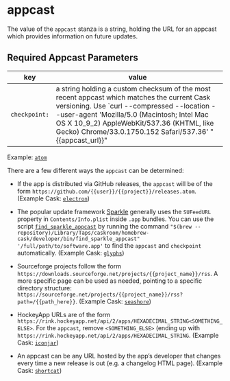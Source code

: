 # appcast

The value of the `appcast` stanza is a string, holding the URL for an appcast which provides information on future updates.

## Required Appcast Parameters

| key           | value       |
| ------------- | ----------- |
| `checkpoint:` | a string holding a custom checksum of the most recent appcast which matches the current Cask versioning. Use `curl --compressed --location --user-agent 'Mozilla/5.0 (Macintosh; Intel Mac OS X 10_9_2) AppleWebKit/537.36 (KHTML, like Gecko) Chrome/33.0.1750.152 Safari/537.36' "{{appcast_url}}" | /usr/bin/sed 's|<pubDate>[^<]*</pubDate>||g' | shasum --algorithm 256` to calculate it.

Example: [`atom`](https://github.com/caskroom/homebrew-cask/blob/161f85b605e160ff96e7dd11732d85609e13dc51/Casks/atom.rb#L7L8)

There are a few different ways the `appcast` can be determined:

 * If the app is distributed via GitHub releases, the `appcast` will be of the form `https://github.com/{{user}}/{{project}}/releases.atom`. (Example Cask: [`electron`](https://github.com/caskroom/homebrew-cask/blob/161f85b605e160ff96e7dd11732d85609e13dc51/Casks/electron.rb#L6L7))

 * The popular update framework [Sparkle](https://sparkle-project.org/) generally uses the `SUFeedURL` property in `Contents/Info.plist` inside `.app` bundles. You can use the script [`find_sparkle_appcast`](https://github.com/caskroom/homebrew-cask/blob/master/developer/bin/find_sparkle_appcast) by running the command `"$(brew --repository)/Library/Taps/caskroom/homebrew-cask/developer/bin/find_sparkle_appcast" '/full/path/to/software.app'` to find the `appcast` and `checkpoint` automatically. (Example Cask: [`glyphs`](https://github.com/caskroom/homebrew-cask/blob/161f85b605e160ff96e7dd11732d85609e13dc51/Casks/glyphs.rb#L6L7))

* Sourceforge projects follow the form `https://downloads.sourceforge.net/projects/{{project_name}}/rss`. A more specific page can be used as needed, pointing to a specific directory structure: `https://sourceforge.net/projects/{{project_name}}/rss?path=/{{path_here}}`. (Example Cask: [`seashore`](https://github.com/caskroom/homebrew-cask/blob/bcff548278a6776fc57439603442a8b23c76bd8b/Casks/seashore.rb#L6L7))

* HockeyApp URLs are of the form `https://rink.hockeyapp.net/api/2/apps/HEXADECIMAL_STRING<SOMETHING_ELSE>`. For the `appcast`, remove `<SOMETHING_ELSE>` (ending up with `https://rink.hockeyapp.net/api/2/apps/HEXADECIMAL_STRING`. (Example Cask: [`iconjar`](https://github.com/caskroom/homebrew-cask/blob/bcff548278a6776fc57439603442a8b23c76bd8b/Casks/iconjar.rb#L7L8))

* An appcast can be any URL hosted by the app’s developer that changes every time a new release is out (e.g. a changelog HTML page). (Example Cask: [`shortcat`](https://github.com/caskroom/homebrew-cask/blob/161f85b605e160ff96e7dd11732d85609e13dc51/Casks/shortcat.rb#L6L7))

